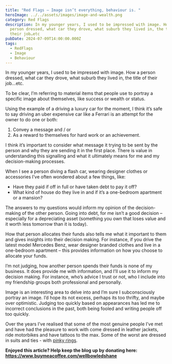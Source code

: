 ```yaml
---
title: "Red Flags – Image isn’t everything, behaviour is. "
heroImage: ../../assets/images/image-and-wealth.png
category: Red Flags
description: In my younger years, I used to be impressed with image. How a
  person dressed, what car they drove, what suburb they lived in, the title of
  their job…etc
pubDate: 2024-07-09T14:00:00.000Z
tags:
  - RedFlags
  - Image
  - Behaviour
---
```

In my younger years, I used to be impressed with image. How a person dressed, what car they drove, what suburb they lived in, the title of their job…etc. 

To be clear, I’m referring to material items that people use to portray a specific image about themselves, like success or wealth or status. 

Using the example of a driving a luxury car for the moment, I think it’s safe to say driving an uber expensive car like a Ferrari is an attempt for the owner to do one or both:

1. Convey a message and / or 
2. As a reward to themselves for hard work or an achievement.  

I think it’s important to consider what message it trying to be sent by the person and why they are sending it in the first place. There is value in understanding this signalling and what it ultimately means for me and my decision-making processes. 

When I see a person diving a flash car, wearing designer clothes or accessories I’ve often wondered about a few things, like: 

* Have they paid if off in full or have taken debt to pay it off? 
* What kind of house do they live in and if it’s a one-bedroom apartment or a mansion? 

The answers to my questions would inform my opinion of the decision-making of the other person. Going into debt, for me isn’t a good decision – especially for a depreciating asset (something you own that loses value and it worth less tomorrow than it is today). 

How that person allocates their funds also tells me what it important to them and gives insights into their decision making. For instance, if you drive the latest model Mercedes Benz, wear designer branded clothes and live in a one-bedroom apartment – this provides information on how you choose to allocate your funds.

I’m not judging, how another person spends their funds is none of my business. It does provide me with information, and I’ll use it to inform my decision making. For instance, who’s advice I trust or not, who I include into my friendship groups both professional and personally. 

Image is an interesting area to delve into and I’m sure I subconsciously portray an image. I’d hope its not excess, perhaps its too thrifty, and maybe over optimistic. Judging too quickly based on appearances has led me to incorrect conclusions in the past, both being fooled and writing people off too quickly. 

Over the years I’ve realised that some of the most genuine people I’ve met and have had the pleasure to work with come dressed in leather jackets, ride motorbikes and have tattoos to the max. Some of the worst are dressed in suits and ties - with [pinky rings](https://wellbowledshane.com.au/post/red-flags-never-trust-a-man-who-wears-a-pinky-ring/). 



**Enjoyed this article? Help keep the blog up by donating here: https://www.buymeacoffee.com/wellbowledshane**
